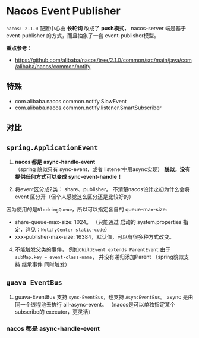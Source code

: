 # Nacos Event Publisher

`nacos: 2.1.0` 配置中心由 __长轮询__ 改成了 __push模式__，
nacos-server 端是基于 event-publisher 的方式，而且抽象了一套 event-publisher模型。

**重点参考：**  
- <https://github.com/alibaba/nacos/tree/2.1.0/common/src/main/java/com/alibaba/nacos/common/notify>

## 特殊
- com.alibaba.nacos.common.notify.SlowEvent
- com.alibaba.nacos.common.notify.listener.SmartSubscriber

## 对比

## `spring.ApplicationEvent`
1. **nacos 都是 async-handle-event**  
（spring 貌似只有 sync-event，或者 listener中用async实现）
__貌似，没有提供任何方式可以变成 sync-event-handle！__

2. 将event区分成2类： share、publisher。
不清楚nacos设计之初为什么会将 event 区分开（但个人感觉这么区分还是比较好的）  

因为使用的是`BlockingQueue`，所以可以指定各自的 queue-max-size:  
- share-queue-max-size: 1024。 （只能通过 启动的 system.properties 指定，详见：`NotifyCenter static-code`）
- xxx-publisher-max-size: 16384，默认值，可以有很多种方式改变。

4. 不能触发父类的事件， 例如`ChildEvent extends ParentEvent`
   由于 `subMap.key = event-class-name`， 并没有递归添加Parent （spring貌似支持 继承事件 同时触发）


## `guava EventBus`
1. guava-EventBus 支持 `sync-EventBus`，也支持 `AsyncEventBus`。
async 是由同一个线程池去执行 all-async-event。
（nacos是可以单独指定某个 subscribe的 executor，更灵活）


### nacos 都是 async-handle-event
